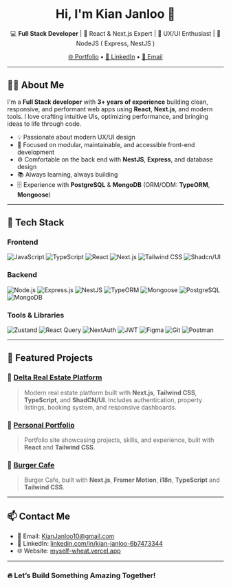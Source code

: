 <h1 align="center">Hi, I'm Kian Janloo 👋</h1>
<p align="center">
  💻 <b>Full Stack Developer</b> | 🧠 React & Next.js Expert | 🚀 UX/UI Enthusiast | 💎 NodeJS ( Express, NestJS )
</p>
<p align="center">
  <a href="https://myself-wheat.vercel.app" target="_blank">🌐 Portfolio</a> •
  <a href="https://www.linkedin.com/in/kian-janloo-6b7473344/" target="_blank">💼 LinkedIn</a> •
  <a href="mailto:KianJanloo10@gmail.com">📩 Email</a>
</p>

---

## 🧑‍💻 About Me
I'm a <b>Full Stack developer</b> with <b>3+ years of experience</b> building clean, responsive, and performant web apps using <b>React</b>, <b>Next.js</b>, and modern tools.
I love crafting intuitive UIs, optimizing performance, and bringing ideas to life through code.

- 💡 Passionate about modern UX/UI design
- 🧱 Focused on modular, maintainable, and accessible front-end development
- ⚙️ Comfortable on the back end with <b>NestJS</b>, <b>Express</b>, and database design
- 📚 Always learning, always building
- 🗄️ Experience with <b>PostgreSQL</b> & <b>MongoDB</b> (ORM/ODM: <b>TypeORM</b>, <b>Mongoose</b>)

---

## 🚀 Tech Stack

### <b>Frontend</b>
![JavaScript](https://img.shields.io/badge/-JavaScript-F7DF1E?style=flat&logo=javascript&logoColor=black)
![TypeScript](https://img.shields.io/badge/-TypeScript-3178C6?style=flat&logo=typescript&logoColor=white)
![React](https://img.shields.io/badge/-React-20232A?style=flat&logo=react)
![Next.js](https://img.shields.io/badge/-Next.js-000?style=flat&logo=next.js)
![Tailwind CSS](https://img.shields.io/badge/-TailwindCSS-06B6D4?style=flat&logo=tailwind-css)
![Shadcn/UI](https://img.shields.io/badge/-shadcn/ui-000?style=flat)

### <b>Backend</b>
![Node.js](https://img.shields.io/badge/-Node.js-339933?style=flat&logo=node.js&logoColor=white)
![Express.js](https://img.shields.io/badge/-Express.js-000?style=flat&logo=express)
![NestJS](https://img.shields.io/badge/-NestJS-E0234E?style=flat&logo=nestjs&logoColor=white)
![TypeORM](https://img.shields.io/badge/-TypeORM-000?style=flat)
![Mongoose](https://img.shields.io/badge/-Mongoose-880000?style=flat)
![PostgreSQL](https://img.shields.io/badge/-PostgreSQL-336791?style=flat&logo=postgresql&logoColor=white)
![MongoDB](https://img.shields.io/badge/-MongoDB-47A248?style=flat&logo=mongodb&logoColor=white)

### <b>Tools & Libraries</b>
![Zustand](https://img.shields.io/badge/-Zustand-000?style=flat&logo=zustand)
![React Query](https://img.shields.io/badge/-React%20Query-FF4154?style=flat&logo=react-query)
![NextAuth](https://img.shields.io/badge/-NextAuth.js-000?style=flat)
![JWT](https://img.shields.io/badge/-JWT-000?style=flat&logo=jsonwebtokens)
![Figma](https://img.shields.io/badge/-Figma-F24E1E?style=flat&logo=figma&logoColor=white)
![Git](https://img.shields.io/badge/-Git-F05032?style=flat&logo=git)
![Postman](https://img.shields.io/badge/-Postman-FF6C37?style=flat&logo=postman)

---

## 📂 Featured Projects

### 🏡 <a href="https://github.com/KianJanloo/Delta">Delta Real Estate Platform</a>
> Modern real estate platform built with <b>Next.js</b>, <b>Tailwind CSS</b>, <b>TypeScript</b>, and <b>ShadCN/UI</b>. Includes authentication, property listings, booking system, and responsive dashboards.

### 👤 <a href="https://myself-wheat.vercel.app">Personal Portfolio</a>
> Portfolio site showcasing projects, skills, and experience, built with <b>React</b> and <b>Tailwind CSS</b>.

### 🍔 <a href="https://myself-wheat.vercel.app">Burger Cafe</a>
> Burger Cafe, built with <b>Next.js</b>, <b>Framer Motion</b>, <b>i18n</b>, <b>TypeScript</b> and <b>Tailwind CSS</b>.

---

## 📫 Contact Me
- 📧 Email: <a href="mailto:KianJanloo10@gmail.com">KianJanloo10@gmail.com</a>
- 💼 LinkedIn: <a href="https://linkedin.com/in/kian-janloo-6b7473344">linkedin.com/in/kian-janloo-6b7473344</a>
- 🌐 Website: <a href="https://myself-wheat.vercel.app">myself-wheat.vercel.app</a>

---

### 🔥 Let’s Build Something Amazing Together!
